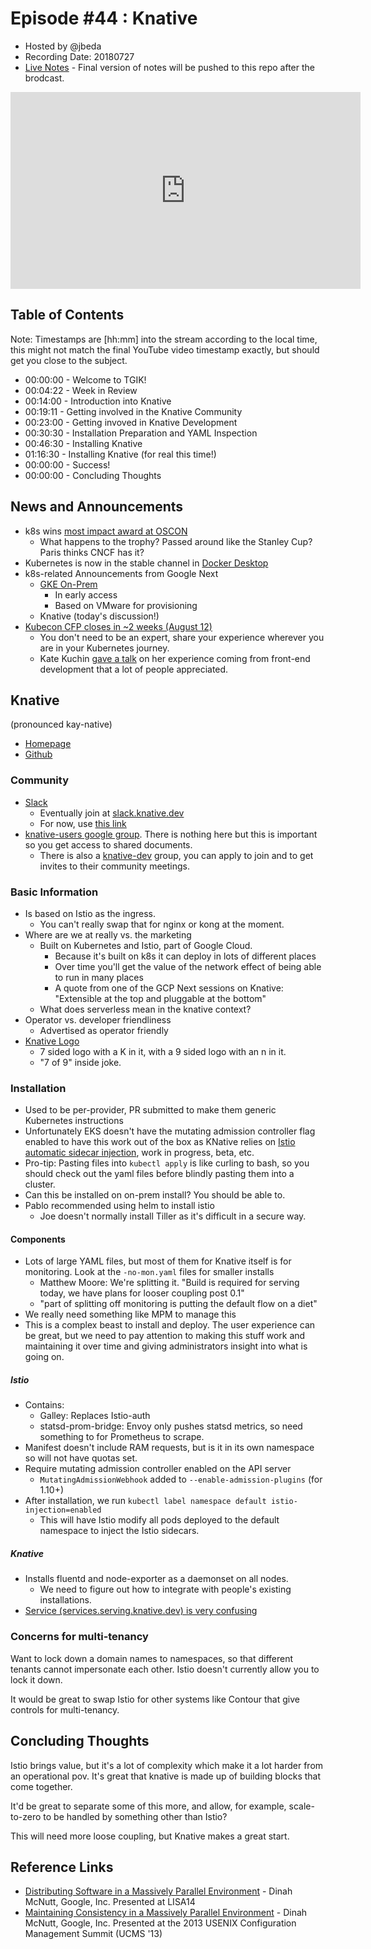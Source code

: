 # Episode #44 : Knative

- Hosted by @jbeda 
- Recording Date: 20180727
- [Live Notes](https://hackmd.io/bzjUvaJRTjGUnLsB0oCo5w#) - Final version of notes will be pushed to this repo after the brodcast.

<iframe width="560" height="315" src="https://www.youtube.com/embed/n_zqedVM0oM?rel=0" frameborder="0" allow="autoplay; encrypted-media" allowfullscreen></iframe>

## Table of Contents

Note: Timestamps are [hh:mm] into the stream according to the local time, this might not match the final YouTube video timestamp exactly, but should get you close to the subject.

- 00:00:00 - Welcome to TGIK!
- 00:04:22 - Week in Review
- 00:14:00 - Introduction into Knative 
- 00:19:11 - Getting involved in the Knative Community
- 00:23:00 - Getting invoved in Knative Development 
- 00:30:30 - Installation Preparation and YAML Inspection
- 00:46:30 - Installing Knative
- 01:16:30 - Installing Knative (for real this time!)
- 00:00:00 - Success!
- 00:00:00 - Concluding Thoughts

## News and Announcements

- k8s wins [most impact award at OSCON](https://kubernetes.io/blog/2018/07/19/kubernetes-wins-2018-oscon-most-impact-award/)
    - What happens to the trophy? Passed around like the Stanley Cup? Paris thinks CNCF has it? 
- Kubernetes is now in the stable channel in [Docker Desktop](https://blog.docker.com/2018/07/kubernetes-is-now-available-in-docker-desktop-stable-channel/)
- k8s-related Announcements from Google Next
    - [GKE On-Prem](https://cloud.google.com/gke-on-prem/)
        - In early access
        - Based on VMware for provisioning
    - Knative (today's discussion!)
- [Kubecon CFP closes in ~2 weeks (August 12)](https://events.linuxfoundation.org/events/kubecon-cloudnativecon-north-america-2018/program/call-for-proposals-cfp/)
    - You don't need to be an expert, share your experience wherever you are in your Kubernetes journey. 
    - Kate Kuchin [gave a talk](https://www.youtube.com/watch?v=X2icFkQMg60) on her experience coming from front-end development that a lot of people appreciated.

## Knative
(pronounced kay-native)
- [Homepage](https://cloud.google.com/knative/)
- [Github](https://github.com/knative/)

### Community

- [Slack](https://knative.slack.com/)
    - Eventually join at [slack.knative.dev](https://slack.knative.dev)
    - For now, use [this link](https://knative.slack.com/join/shared_invite/enQtNDA1ODA1MTc2NjE1LWYxYjhhNDVjOWY1ZTMzMzMwZjE4YTA5YWUxODBmYWQzZTNlMjc0YzlhNmZhYmNhMTk4MzExOTU5MjU5MDcxNzA)
- [knative-users google group](https://groups.google.com/forum/#!forum/knative-users). There is nothing here but this is important so you get access to shared documents.
    - There is also a [knative-dev](https://groups.google.com/forum/#!forum/knative-dev) group, you can apply to join and to get invites to their community meetings. 

### Basic Information

- Is based on Istio as the ingress.
    - You can't really swap that for nginx or kong at the moment.
- Where are we at really vs. the marketing
    - Built on Kubernetes and Istio, part of Google Cloud.
        - Because it's built on k8s it can deploy in lots of different places
        - Over time you'll get the value of the network effect of being able to run in many places
        - A quote from one of the GCP Next sessions on Knative: "Extensible at the top and pluggable at the bottom"
    - What does serverless mean in the knative context?
- Operator vs. developer friendliness
    - Advertised as operator friendly
- [Knative Logo](https://avatars2.githubusercontent.com/u/35583233?s=200&v=4)
    - 7 sided logo with a K in it, with a 9 sided logo with an n in it.
    - "7 of 9" inside joke. 

### Installation

- Used to be per-provider, PR submitted to make them generic Kubernetes instructions
- Unfortunately EKS doesn't have the mutating admission controller flag enabled to have this work out of the box as KNative relies on [Istio automatic sidecar injection](https://istio.io/docs/setup/kubernetes/sidecar-injection/), work in progress, beta, etc.
- Pro-tip: Pasting files into `kubectl apply` is like curling to bash, so you should check out the yaml files before blindly pasting them into a cluster. 
- Can this be installed on on-prem install? You should be able to.
- Pablo recommended using helm to install istio
    - Joe doesn't normally install Tiller as it's difficult in a secure way.

#### Components

- Lots of large YAML files, but most of them for Knative itself is for monitoring. Look at the `-no-mon.yaml` files for smaller installs
    - Matthew Moore: We're splitting it. "Build is required for
      serving today, we have plans for looser coupling post 0.1"
    -  "part of splitting off monitoring is putting the default flow on a diet"
- We really need something like MPM to manage this
- This is a complex beast to install and deploy. 
  The user experience can be great, but we need to pay attention
  to making this stuff work and maintaining it over time and
  giving administrators insight into what is going on.

##### Istio
- Contains:
    - Galley: Replaces Istio-auth
    - statsd-prom-bridge: Envoy only pushes statsd metrics, so
      need something to for Prometheus to scrape.
- Manifest doesn't include RAM requests, but is it in its own 
  namespace so will not have quotas set.
- Require mutating admission controller enabled on the API server
    - `MutatingAdmissionWebhook` added to `--enable-admission-plugins` (for 1.10+)
- After installation, we run `kubectl label namespace default istio-injection=enabled`
    - This will have Istio modify all pods deployed to the
      default namespace to inject the Istio sidecars.

##### Knative
- Installs fluentd and node-exporter as a daemonset on all nodes.
    - We need to figure out how to integrate with people's 
      existing installations.
- [Service (services.serving.knative.dev) is very confusing](https://github.com/knative/serving/issues/1397)

### Concerns for multi-tenancy
Want to lock down a domain names to namespaces, so that
different tenants cannot impersonate each other. Istio
doesn't currently allow you to lock it down.

It would be great to swap Istio for other systems like
Contour that give controls for multi-tenancy.

## Concluding Thoughts

Istio brings value, but it's a lot of complexity which make it
a lot harder from an operational pov. It's great that knative
is made up of building blocks that come together.

It'd be great to separate some of this more, and allow, 
for example, scale-to-zero to be handled by something other
than Istio?

This will need more loose coupling, but Knative makes a great
start.

## Reference Links 

- [Distributing Software in a Massively Parallel Environment](https://www.youtube.com/watch?v=hJAIL-Syzxw) - Dinah McNutt, Google, Inc. Presented at LISA14
- [Maintaining Consistency in a Massively Parallel Environment](https://www.youtube.com/watch?v=_uJlTllziPI) - Dinah McNutt, Google, Inc. Presented at the 2013 USENIX Configuration Management Summit (UCMS '13)

